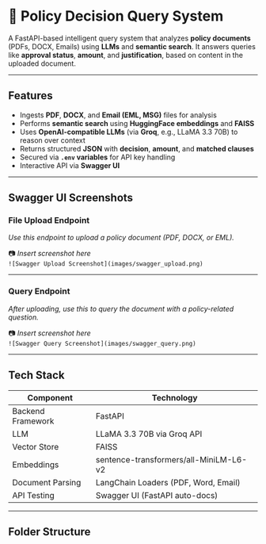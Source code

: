 # 🧠 Policy Decision Query System

A FastAPI-based intelligent query system that analyzes **policy documents** (PDFs, DOCX, Emails) using **LLMs** and **semantic search**. It answers queries like **approval status**, **amount**, and **justification**, based on content in the uploaded document.

---

##  Features

-  Ingests **PDF**, **DOCX**, and **Email (EML, MSG)** files for analysis  
-  Performs **semantic search** using **HuggingFace embeddings** and **FAISS**  
-  Uses **OpenAI-compatible LLMs** (via **Groq**, e.g., LLaMA 3.3 70B) to reason over context  
-  Returns structured **JSON** with **decision**, **amount**, and **matched clauses**  
-  Secured via **`.env` variables** for API key handling  
-  Interactive API via **Swagger UI**

---

## Swagger UI Screenshots

###  File Upload Endpoint

_Use this endpoint to upload a policy document (PDF, DOCX, or EML)._

📷 _Insert screenshot here_  
`![Swagger Upload Screenshot](images/swagger_upload.png)`

---

### Query Endpoint

_After uploading, use this to query the document with a policy-related question._

📷 _Insert screenshot here_  
`![Swagger Query Screenshot](images/swagger_query.png)`

---

## Tech Stack

| Component          | Technology                                     |
|-------------------|------------------------------------------------|
| Backend Framework  | FastAPI                                        |
| LLM                | LLaMA 3.3 70B via Groq API                     |
| Vector Store       | FAISS                                          |
| Embeddings         | sentence-transformers/all-MiniLM-L6-v2        |
| Document Parsing   | LangChain Loaders (PDF, Word, Email)          |
| API Testing        | Swagger UI (FastAPI auto-docs)                |

---

##  Folder Structure

